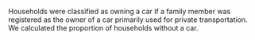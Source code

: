 Households were classified as owning a car if a family member was registered as the owner of a car primarily used for private transportation. We calculated the proportion of households without a car.
